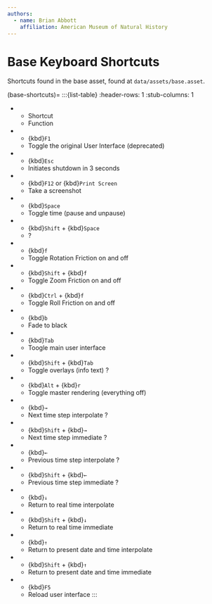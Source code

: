 ```yaml
---
authors:
  - name: Brian Abbott
    affiliation: American Museum of Natural History
---
```



# Base Keyboard Shortcuts

Shortcuts found in the base asset, found at `data/assets/base.asset`.

(base-shortcuts)=
:::{list-table}
:header-rows: 1
:stub-columns: 1
* - Shortcut
  - Function
* - {kbd}`F1`
  - Toggle the original User Interface (deprecated)
* - {kbd}`Esc`
  - Initiates shutdown in 3 seconds
* - {kbd}`F12` or {kbd}`Print Screen`
  - Take a screenshot
* - {kbd}`Space`
  - Toggle time (pause and unpause)
* - {kbd}`Shift` + {kbd}`Space`
  - ?
* - {kbd}`f`
  - Toggle Rotation Friction on and off
* - {kbd}`Shift` + {kbd}`f`
  - Toggle Zoom Friction on and off
* - {kbd}`Ctrl` + {kbd}`f`
  - Toggle Roll Friction on and off
* - {kbd}`b`
  - Fade to black
* - {kbd}`Tab`
  - Toogle main user interface
* - {kbd}`Shift` + {kbd}`Tab`
  - Toggle overlays (info text) ?
* - {kbd}`Alt` + {kbd}`r`
  - Toggle master rendering (everything off)
* - {kbd}`→`
  - Next time step interpolate ?
* - {kbd}`Shift` + {kbd}`→`
  - Next time step immediate ?
* - {kbd}`←`
  - Previous time step interpolate ?
* - {kbd}`Shift` + {kbd}`←`
  - Previous time step immediate ?
* - {kbd}`↓`
  - Return to real time interpolate
* - {kbd}`Shift` + {kbd}`↓`
  - Return to real time immediate
* - {kbd}`↑`
  - Return to present date and time interpolate
* - {kbd}`Shift` + {kbd}`↑`
  - Return to present date and time immediate
* - {kbd}`F5`
  - Reload user interface
:::

